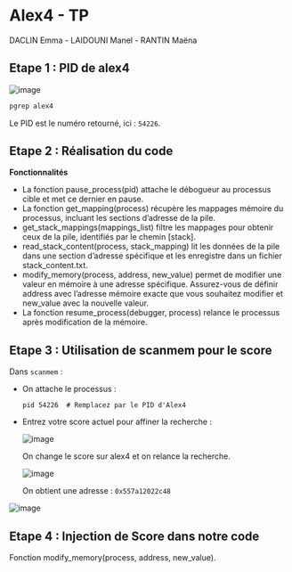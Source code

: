 # Alex4 - TP

DACLIN Emma - LAIDOUNI Manel - RANTIN Maëna

## Etape 1 : PID de alex4

![image](https://github.com/user-attachments/assets/18402f68-ddb1-4dc8-94fd-33efc23af4fd)

```bash
pgrep alex4
```
Le PID est le numéro retourné, ici : `54226`.



## Etape 2 : Réalisation du code

**Fonctionnalités**
- La fonction pause_process(pid) attache le débogueur au processus cible et met ce dernier en pause.
- La fonction get_mapping(process) récupère les mappages mémoire du processus, incluant les sections d’adresse de la pile.
- get_stack_mappings(mappings_list) filtre les mappages pour obtenir ceux de la pile, identifiés par le chemin [stack].
- read_stack_content(process, stack_mapping) lit les données de la pile dans une section d’adresse spécifique et les enregistre dans un fichier stack_content.txt.
- modify_memory(process, address, new_value) permet de modifier une valeur en mémoire à une adresse spécifique. Assurez-vous de définir address avec l’adresse mémoire exacte que vous souhaitez modifier et new_value avec la nouvelle valeur.
- La fonction resume_process(debugger, process) relance le processus après modification de la mémoire.



## Etape 3 : Utilisation de scanmem pour le score

Dans `scanmem` :
- On attache le processus :
  ```scanmem
  pid 54226  # Remplacez par le PID d'Alex4
  ```
- Entrez votre score actuel pour affiner la recherche :

  ![image](https://github.com/user-attachments/assets/45d70116-468a-4d92-b322-0903711eae8c)

  On change le score sur alex4 et on relance la recherche.

  ![image](https://github.com/user-attachments/assets/80af02d0-dc93-4ed5-adee-92eaf509860d)

  On obtient une adresse : `0x557a12022c48`
  
![image](https://github.com/user-attachments/assets/2c8c94f7-c030-4237-8a49-51c412662d5b)



## Etape 4 : Injection de Score dans notre code
Fonction modify_memory(process, address, new_value).
